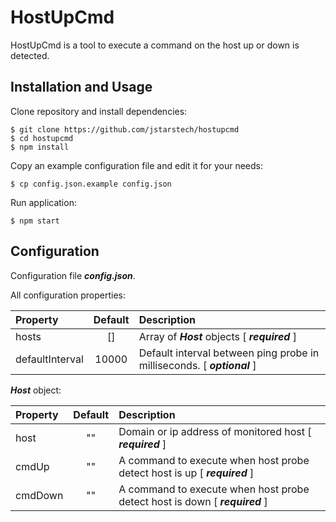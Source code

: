 # HostUpCmd

HostUpCmd is a tool to execute a command on the host up or down is detected.

## Installation and Usage

Clone repository and install dependencies:

```shell
$ git clone https://github.com/jstarstech/hostupcmd
$ cd hostupcmd
$ npm install
```

Copy an example configuration file and edit it for your needs:

```shell
$ cp config.json.example config.json
```

Run application:

```shell
$ npm start
```

## Configuration

Configuration file ***config.json***.

All configuration properties:

| Property        | Default | Description                                                             |
|:----------------|:-------:|:------------------------------------------------------------------------|
| hosts           |   []    | Array of ***Host*** objects  [ ***required*** ]                         |
| defaultInterval |  10000  | Default interval between ping probe in milliseconds. [ ***optional*** ] |

***Host*** object:

| Property | Default | Description                                                                   |
|:---------|:-------:|:------------------------------------------------------------------------------|
| host     |   ""    | Domain or ip address of monitored host   [ ***required*** ]                   |
| cmdUp    |   ""    | A command to execute when host probe detect host is up [ ***required*** ]     |
| cmdDown  |   ""    | A command to execute when host probe detect host is down   [ ***required*** ] |
